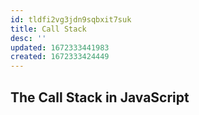 ```yaml
---
id: tldfi2vg3jdn9sqbxit7suk
title: Call Stack
desc: ''
updated: 1672333441983
created: 1672333424449
---
```

## The Call Stack in JavaScript